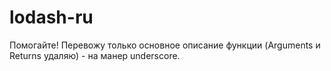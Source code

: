 # lodash-ru

Помогайте! Перевожу только основное описание функции (Arguments и Returns удаляю) - на манер underscore.
